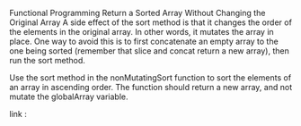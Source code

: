 
Functional Programming
Return a Sorted Array Without Changing the Original Array
A side effect of the sort method is that it changes the order of the elements in the original array. In other words, it mutates the array in place. One way to avoid this is to first concatenate an empty array to the one being sorted (remember that slice and concat return a new array), then run the sort method.

Use the sort method in the nonMutatingSort function to sort the elements of an array in ascending order. The function should return a new array, and not mutate the globalArray variable.

link : 